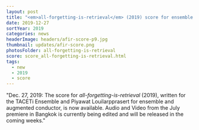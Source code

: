 ```yaml
---
layout: post
title: "<em>all-forgetting-is-retrieval</em> (2019) score for ensemble and augmented conductor now available. Video coming soon!"
date: 2019-12-27
sortYear: 2019
categories: news
headerImage: headers/afir-score-p9.jpg
thumbnail: updates/afir-score.png
photosFolder: all-forgetting-is-retrieval
score: score_all-forgetting-is-retrieval.html
tags:
  - new
  - 2019
  - score
---
```

"Dec. 27, 2019: The score for *all-forgetting-is-retrieval* (2019), written for the TACETi Ensemble and Piyawat Louilarpprasert for ensemble and augmented conductor, is now available. Audio and Video from the July premiere in Bangkok is currently being edited and will be released in the coming weeks."
<!-- 
<div class="col-2 nopadding score-wrapper" height="160vh"><br>{% include http://www.jasonthorpebuchanan.com/home-score_all-forgetting-is-retrieval.html %} </div> -->
